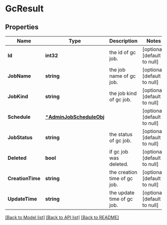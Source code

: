 # GcResult

## Properties
Name | Type | Description | Notes
------------ | ------------- | ------------- | -------------
**Id** | **int32** | the id of gc job. | [optional] [default to null]
**JobName** | **string** | the job name of gc job. | [optional] [default to null]
**JobKind** | **string** | the job kind of gc job. | [optional] [default to null]
**Schedule** | [***AdminJobScheduleObj**](AdminJobScheduleObj.md) |  | [optional] [default to null]
**JobStatus** | **string** | the status of gc job. | [optional] [default to null]
**Deleted** | **bool** | if gc job was deleted. | [optional] [default to null]
**CreationTime** | **string** | the creation time of gc job. | [optional] [default to null]
**UpdateTime** | **string** | the update time of gc job. | [optional] [default to null]

[[Back to Model list]](../README.md#documentation-for-models) [[Back to API list]](../README.md#documentation-for-api-endpoints) [[Back to README]](../README.md)

